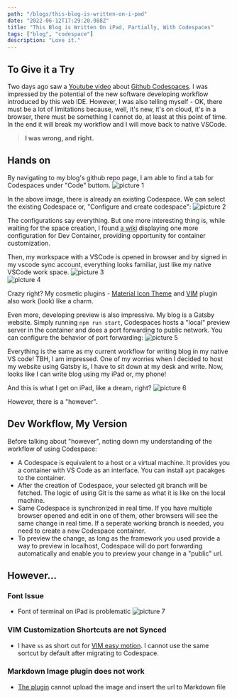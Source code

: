 ```yaml
---
path: "/blogs/this-blog-is-written-on-i-pad"
date: "2022-06-12T17:29:20.988Z"
title: "This Blog is Written On iPad, Partially, With Codespaces"
tags: ["blog", "codespace"]
description: "Love it."
---
```


## To Give it a Try
Two days ago saw a [Youtube video](https://www.youtube.com/watch?v=vPigsZ-zk1g) about [Github Codespaces](https://github.com/features/codespaces). I was impressed by the potential of the new software developing workflow introduced by this web IDE. However, I was also telling myself - OK, there must be a lot of limitations because, well, it's new, it's on cloud, it's in a browser, there must be something I cannot do, at least at this point of time. In the end it will break my workflow and I will move back to native VSCode. 

> **I was wrong, and right.**

## Hands on
By navigating to my blog's github repo page, I am able to find a tab for Codespaces under "Code" buttom.
![picture 1](images/8dac47c20664623c2c9f7481e1a2f849063d4a0a9bb1e46993ea55c968b297c3.png)  

In the above image, there is already an existing Codespace. We can select the existing Codespace or, "Configure and create codespace":
![picture 2](images/dad7345b8cdf9a347061c5a23a531fb48f4ca9e33395be570e70523a199522c6.png)  

The configurations say everything. But one more interesting thing is, while waiting for the space creation, I found [a wiki](https://docs.github.com/en/codespaces/setting-up-your-project-for-codespaces/introduction-to-dev-containers) displaying one more configuration for Dev Container, providing opportunity for container customization. 

Then, my workspace with a VSCode is opened in browser and by signed in my vscode sync account, everything looks familiar, just like my native VSCode work space.
![picture 3](images/0f7195a4498b89d5fe1abb21bb375957c046329cdff6e439f48deb25e72c364d.png)  
![picture 4](images/3206fe1ed27408c746efe8617cadee39d4a9b072948d2279b9d3af532bff66f5.png)  

Crazy right? My cosmetic plugins - [Material Icon Theme](https://marketplace.visualstudio.com/items?itemName=PKief.material-icon-theme) and [VIM](https://marketplace.visualstudio.com/items?itemName=vscodevim.vim) plugin also work (look) like a charm.

Even more, developing preview is also impressive. My blog is a Gatsby website. Simply running `npm run start`, Codespaces hosts a "local" preview server in the container and does a port forwarding to public network. You can configure the behavior of port forwarding:
![picture 5](images/c3014f60e77dc5c0b033026c0dd3de033cdaa3a624e9d9384b7e90b8a541da9e.png)  

Everything is the same as my current workflow for writing blog in my native VS code! TBH, I am impressed. One of my worries when I decided to host my website using Gatsby is, I have to sit down at my desk and write. Now, looks like I can write blog using my iPad or, my phone!

And this is what I get on iPad, like a dream, right?
![picture 6](images/53dbd88ec80fbc1019957bd07b2bb908bd5924f615a0791cbfe75bc6c824c709.jpeg)  

However, there is a "however".

## Dev Workflow, My Version
Before talking about "however", noting down my understanding of the workflow of using Codespace:
* A Codespace is equivalent to a host or a virtual machine. It provides you a container with VS Code as an interface. You can install `apt` pacakges to the container. 
* After the creation of Codespace, your selected git branch will be fetched. The logic of using Git is the same as what it is like on the local machine.
* Same Codespace is synchronized in real time. If you have multiple browser opened and edit in one of them, other browsers will see the same change in real time. If a seperate working branch is needed, you need to create a new Codespace container.
* To preview the change, as long as the framework you used provide a way to preview in localhost, Codespace will do port forwarding automatically and enable you to preview your change in a "public" url.

## However...
### <low-marker /> Font Issue
* Font of terminal on iPad is problematic
    ![picture 7](images/5c9256b55297de2743fa9a1ae4c6339bd1ee63a51bb08f25626dfad9c62caf63.jpeg)  

### <medium-marker /> VIM Customization Shortcuts are not Synced
* I have `ss` as short cut for [VIM easy motion](https://github.com/VSCodeVim/Vim#:~:text=%22vim.easymotion%22%3A%20true%2C). I cannot use the same sortcut by default after migrating to Codespace.

### <critical-marker /> Markdown Image plugin does not work
* [The plugin](https://marketplace.visualstudio.com/items?itemName=hancel.markdown-image) cannot upload the image and insert the url to Markdown file